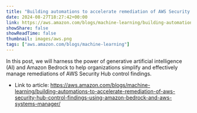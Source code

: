 ```yaml
---
title: "Building automations to accelerate remediation of AWS Security Hub control findings using Amazon Bedrock and AWS Systems Manager"
date: 2024-08-27T18:27:42+00:00
link: https://aws.amazon.com/blogs/machine-learning/building-automations-to-accelerate-remediation-of-aws-security-hub-control-findings-using-amazon-bedrock-and-aws-systems-manager/
showShare: false
showReadTime: false
thumbnail: images/aws.png
tags: ["aws.amazon.com/blogs/machine-learning"]
---
```

In this post, we will harness the power of generative artificial intelligence (AI) and Amazon Bedrock to help organizations simplify and effectively manage remediations of AWS Security Hub control findings.

- Link to article: https://aws.amazon.com/blogs/machine-learning/building-automations-to-accelerate-remediation-of-aws-security-hub-control-findings-using-amazon-bedrock-and-aws-systems-manager/